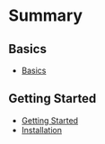 # Summary

## Basics

* [Basics](README.md)

## Getting Started

* [Getting Started](chapter1.md)
* [Installation](installation.md)

